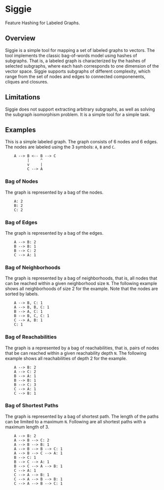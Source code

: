 
# Siggie

Feature Hashing for Labeled Graphs.

## Overview

Siggie is a simple tool for mapping a set of labeled graphs to vectors.
The tool implements the classic bag-of-words model using hashes of
subgraphs. That is, a labeled graph is characterized by the hashes of
selected subgraphs, where each hash corresponds to one dimension of the
vector space. Siggie supports subgraphs of different complexity, which
range from the set of nodes and edges to connected componenents, cliques
and closures.

## Limitations

Siggie does not support extracting arbitrary subgraphs, as well as
solving the subgraph isomorphism problem. It is a simple tool for a
simple task.


## Examples

This is a simple labeled graph. The graph consists of 6 nodes and 6 edges.
The nodes are labeled using the 3 symbols: `A`, `B` and `C`.

        A --> B <-- B --> C
              |     ^
              v     |
              C --> A

### Bag of Nodes

The graph is represented by a bag of the nodes.

        A: 2
        B: 2
        C: 2

### Bag of Edges

The graph is represented by a bag of the edges.

        A --> B: 2
        B --> B: 1
        B --> C: 2
        C --> A: 1

### Bag of Neighborhoods

The graph is represented by a bag of neighborhoods, that is, all nodes that
can be reached within a given neighborhood size `N`. The following example
shows all neighborhoods of size 2 for the example. Note that the nodes are
sorted by labels.

        A --> B, C: 1
        A --> B, B, C: 1
        B --> A, C: 1
        B --> B, C, C: 1
        C --> A, B: 1
        C: 1

### Bag of Reachabilities

The graph is a represented by a bag of reachabilities, that is, pairs of
nodes that be can reached within a given reachability depth `N`. The
following example shows all reachabilities of depth 2 for the example.

        A --> B: 2
        A --> C: 2
        B --> A: 1
        B --> B: 1
        B --> C: 3
        C --> A: 1
        C --> B: 1

### Bag of Shortest Paths

The graph is represented by a bag of shortest path. The length of the
paths can be limited to a maximum `N`. Following are all shortest paths
with a maximum length of 3.

        A --> B: 2
        A --> B --> C: 2
        A --> B --> B: 1
        A --> B --> B --> C: 1        
        A --> B --> C --> A: 1
        B --> C: 1
        B --> C --> A: 1
        B --> C --> A --> B: 1
        C --> A: 1
        C --> A --> B: 1
        C --> A --> B --> B: 1
        C --> A --> B --> C: 1
